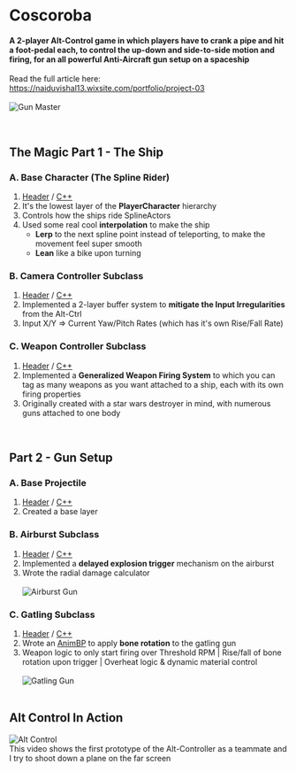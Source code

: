 # Coscoroba
#### A 2-player Alt-Control game in which players have to crank a pipe and hit a foot-pedal each, to control the up-down and side-to-side motion and firing, for an all powerful Anti-Aircraft gun setup on a spaceship

Read the full article here: https://naiduvishal13.wixsite.com/portfolio/project-03 </br></br>
![Gun Master](Screencapture_GunMaster.gif)


</br>

## The Magic Part 1 - The Ship
### A. Base Character (The Spline Rider)
1. <a href="https://github.com/Vieper1/coscoroba/blob/master/Bofor/Source/Bofor/ACosco/Cosco_Base_Character.h">Header</a> / <a href="https://github.com/Vieper1/coscoroba/blob/master/Bofor/Source/Bofor/ACosco/Cosco_Base_Character.cpp">C++</a>
2. It's the lowest layer of the <b>PlayerCharacter</b> hierarchy
3. Controls how the ships ride SplineActors
4. Used some real cool <b>interpolation</b> to make the ship
    * <b>Lerp</b> to the next spline point instead of teleporting, to make the movement feel super smooth
    * <b>Lean</b> like a bike upon turning
  
  

### B. Camera Controller Subclass
1. <a href="https://github.com/Vieper1/coscoroba/blob/master/Bofor/Source/Bofor/ACosco/Cosco_Camera_Character.h">Header</a> / <a href="https://github.com/Vieper1/coscoroba/blob/master/Bofor/Source/Bofor/ACosco/Cosco_Camera_Character.cpp">C++</a>
2. Implemented a 2-layer buffer system to <b>mitigate the Input Irregularities</b> from the Alt-Ctrl
3. Input X/Y => Current Yaw/Pitch Rates (which has it's own Rise/Fall Rate)



### C. Weapon Controller Subclass
1. <a href="https://github.com/Vieper1/coscoroba/blob/master/Bofor/Source/Bofor/ACosco/Cosco_Weapons_Character.h">Header</a> / <a href="https://github.com/Vieper1/coscoroba/blob/master/Bofor/Source/Bofor/ACosco/Cosco_Weapons_Character.cpp">C++</a>
2. Implemented a <b>Generalized Weapon Firing System</b> to which you can tag as many weapons as you want attached to a ship, each with its own firing properties
3. Originally created with a star wars destroyer in mind, with numerous guns attached to one body
</br>







## Part 2 - Gun Setup
### A. Base Projectile
1. <a href="https://github.com/Vieper1/coscoroba/blob/master/Bofor/Source/Bofor/Projectiles/BaseProjectile.h">Header</a> / <a href="https://github.com/Vieper1/coscoroba/blob/master/Bofor/Source/Bofor/Projectiles/BaseProjectile.cpp">C++</a>
2. Created a base layer

### B. Airburst Subclass
1. <a href="https://github.com/Vieper1/coscoroba/blob/master/Bofor/Source/Bofor/Projectiles/AirburstProjectile.h">Header</a> / <a href="https://github.com/Vieper1/coscoroba/blob/master/Bofor/Source/Bofor/Projectiles/AirburstProjectile.cpp">C++</a>
2. Implemented a <b>delayed explosion trigger</b> mechanism on the airburst
3. Wrote the radial damage calculator
</br></br>![Airburst Gun](Screencapture_Airburst.gif)</br>


### C. Gatling Subclass
1. <a href="https://github.com/Vieper1/coscoroba/blob/master/Bofor/Source/Bofor/Projectiles/GatlingProjectile.h">Header</a> / <a href="https://github.com/Vieper1/coscoroba/blob/master/Bofor/Source/Bofor/Projectiles/GatlingProjectile.cpp">C++</a>
2. Wrote an <a href="">AnimBP</a> to apply <b>bone rotation</b> to the gatling gun
3. Weapon logic to only start firing over Threshold RPM | Rise/fall of bone rotation upon trigger | Overheat logic & dynamic material control
</br></br>![Gatling Gun](Screencapture_Gatling.gif)</br></br>





## Alt Control In Action
![Alt Control](AltControl.gif)</br>
This video shows the first prototype of the Alt-Controller as a teammate and I try to shoot down a plane on the far screen

